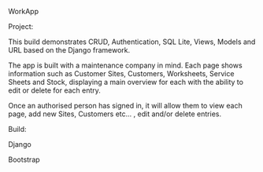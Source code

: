 WorkApp

Project:

  This build demonstrates CRUD, Authentication, SQL Lite, Views, Models and URL based on the Django framework.
  
  The app is built with a maintenance company in mind. Each page shows information such as Customer Sites, Customers, Worksheets, Service Sheets and Stock, displaying a main overview for each with the ability to edit or delete for each entry.

  Once an authorised person has signed in, it will allow them to view each page, add new Sites, Customers etc... , edit and/or delete entries.



  
Build:

  Django
  
  Bootstrap




